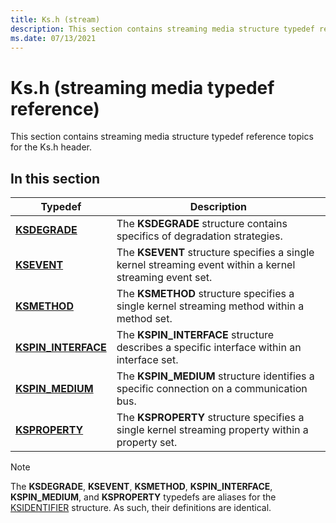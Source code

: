 ```yaml
---
title: Ks.h (stream)
description: This section contains streaming media structure typedef reference topics for the Ks.h header.
ms.date: 07/13/2021
---
```


# Ks.h (streaming media typedef reference)

This section contains streaming media structure typedef reference topics for the Ks.h header.

## In this section

| Typedef | Description |
|--|--|
| [**KSDEGRADE**](ksdegrade-structure.md) | The **KSDEGRADE** structure contains specifics of degradation strategies. |
| [**KSEVENT**](ksevent-structure.md) | The **KSEVENT** structure specifies a single kernel streaming event within a kernel streaming event set. |
| [**KSMETHOD**](ksmethod-structure.md) | The **KSMETHOD** structure specifies a single kernel streaming method within a method set. |
| [**KSPIN_INTERFACE**](kspin-interface-structure.md) | The **KSPIN_INTERFACE** structure describes a specific interface within an interface set. |
| [**KSPIN_MEDIUM**](kspin-medium-structure.md) | The **KSPIN_MEDIUM** structure identifies a specific connection on a communication bus. |
| [**KSPROPERTY**](ksproperty-structure.md) | The **KSPROPERTY** structure specifies a single kernel streaming property within a property set. |

> [!NOTE]
> The **KSDEGRADE**, **KSEVENT**, **KSMETHOD**, **KSPIN_INTERFACE**, **KSPIN_MEDIUM**, and **KSPROPERTY** typedefs are aliases for the [KSIDENTIFIER](/windows-hardware/drivers/ddi/ks/ns-ks-ksidentifier) structure. As such, their definitions are identical.
